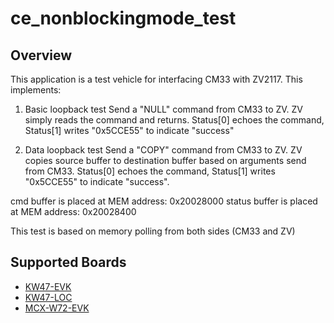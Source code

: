 # ce_nonblockingmode_test

## Overview
This application is a test vehicle for interfacing CM33 with ZV2117. This implements:
1. Basic loopback test
Send a "NULL" command from CM33 to ZV. ZV simply reads the command and returns. Status[0] echoes the command, Status[1] writes "0x5CCE55" to indicate "success"

2. Data loopback test
Send a "COPY" command from CM33 to ZV. ZV copies source buffer to destination buffer based on arguments send from CM33. Status[0] echoes the command, Status[1] writes "0x5CCE55" to indicate "success".

cmd buffer is placed at MEM address: 0x20028000
status buffer is placed at MEM address: 0x20028400

This test is based on memory polling from both sides (CM33 and ZV)

## Supported Boards
- [KW47-EVK](../../_boards/kw47evk/ce_examples/nonblockingmode_test/example_board_readme.md)
- [KW47-LOC](../../_boards/kw47loc/ce_examples/nonblockingmode_test/example_board_readme.md)
- [MCX-W72-EVK](../../_boards/mcxw72evk/ce_examples/nonblockingmode_test/example_board_readme.md)

